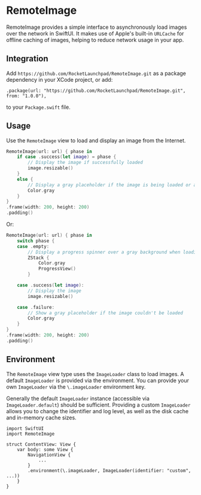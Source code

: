 # RemoteImage

RemoteImage provides a simple interface to asynchronously load images over the network in SwiftUI. It makes use of Apple's built-in `URLCache` for offline caching of images, helping to reduce network usage in your app.

## Integration

Add `https://github.com/RocketLaunchpad/RemoteImage.git` as a package dependency in your XCode project, or add:

```
.package(url: "https://github.com/RocketLaunchpad/RemoteImage.git", from: "1.0.0"),
```

to your `Package.swift` file.

## Usage

Use the `RemoteImage` view to load and display an image from the Internet.

```swift
RemoteImage(url: url) { phase in
    if case .success(let image) = phase {
        // Display the image if successfully loaded 
        image.resizable()
    }
    else {
        // Display a gray placeholder if the image is being loaded or an error occurred
        Color.gray
    }
}
.frame(width: 200, height: 200)
.padding()
```

Or:

```swift
RemoteImage(url: url) { phase in
    switch phase {
    case .empty:
        // Display a progress spinner over a gray background when loading. 
        ZStack {
            Color.gray
            ProgressView()
        }

    case .success(let image):
        // Display the image 
        image.resizable()

    case .failure:
        // Show a gray placeholder if the image couldn't be loaded 
        Color.gray
    }
}
.frame(width: 200, height: 200)
.padding()
```

## Environment

The `RemoteImage` view type uses the `ImageLoader` class to load images. A default `ImageLoader` is provided via the environment. You can provide your own `ImageLoader` via the `\.imageLoader` environment key.

Generally the default `ImageLoader` instance (accessible via `ImageLoader.default`) should be sufficient. Providing a custom `ImageLoader` allows you to change the identifier and log level, as well as the disk cache and in-memory cache sizes.

```
import SwiftUI
import RemoteImage

struct ContentView: View {
    var body: some View {
        NavigationView {
            ...
        }
        .environment(\.imageLoader, ImageLoader(identifier: "custom", ...))
    }
}
```
